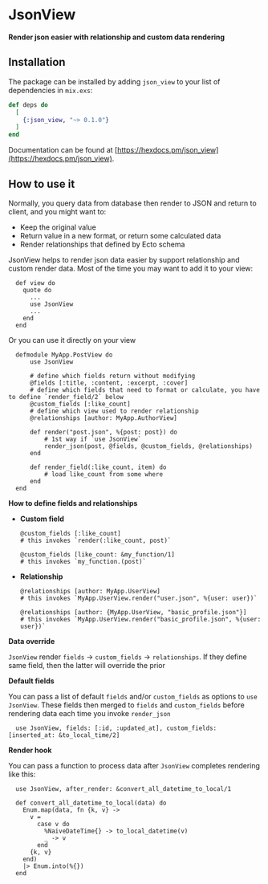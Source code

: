 # JsonView

**Render json easier with relationship and custom data rendering**

## Installation

The package can be installed
by adding `json_view` to your list of dependencies in `mix.exs`:

```elixir
def deps do
  [
    {:json_view, "~> 0.1.0"}
  ]
end
```

Documentation can be found at [https://hexdocs.pm/json_view](https://hexdocs.pm/json_view).


## How to use it

  Normally, you query data from database then render to JSON and return to client, and you might want to:

  - Keep the original value
  - Return value in a new format, or return some calculated data
  - Render relationships that defined by Ecto schema

  JsonView helps to render json data easier by support relationship and custom render data.
  Most of the time you may want to add it to your view:

      def view do
        quote do
          ...
          use JsonView
          ...
        end
      end

  Or you can use it directly on your view

      defmodule MyApp.PostView do
          use JsonView

          # define which fields return without modifying
          @fields [:title, :content, :excerpt, :cover]
          # define which fields that need to format or calculate, you have to define `render_field/2` below
          @custom_fields [:like_count]
          # define which view used to render relationship
          @relationships [author: MyApp.AuthorView]

          def render("post.json", %{post: post}) do
              # 1st way if `use JsonView`
              render_json(post, @fields, @custom_fields, @relationships)
          end

          def render_field(:like_count, item) do
              # load like_count from some where
          end
      end

**How to define fields and relationships**
- **Custom field**

      @custom_fields [:like_count]
      # this invokes `render(:like_count, post)`

      @custom_fields [like_count: &my_function/1]
      # this invokes `my_function.(post)`

- **Relationship**

      @relationships [author: MyApp.UserView]
      # this invokes `MyApp.UserView.render("user.json", %{user: user})`

      @relationships [author: {MyApp.UserView, "basic_profile.json"}]
      # this invokes `MyApp.UserView.render("basic_profile.json", %{user: user})`

**Data override**

  `JsonView` render `fields` -> `custom_fields` -> `relationships`. If they define same field, then the latter will override the prior


**Default fields**

  You can pass a list of default `fields` and/or `custom_fields` as options to `use JsonView`. These fields then merged to `fields` and `custom_fields` before rendering data each time you invoke `render_json`

      use JsonView, fields: [:id, :updated_at], custom_fields: [inserted_at: &to_local_time/2]

**Render hook**

  You can pass a function to process data after `JsonView` completes rendering like this:

      use JsonView, after_render: &convert_all_datetime_to_local/1

      def convert_all_datetime_to_local(data) do
        Enum.map(data, fn {k, v} ->
          v =
            case v do
              %NaiveDateTime{} -> to_local_datetime(v)
              _ -> v
            end
          {k, v}
        end)
        |> Enum.into(%{})
      end
